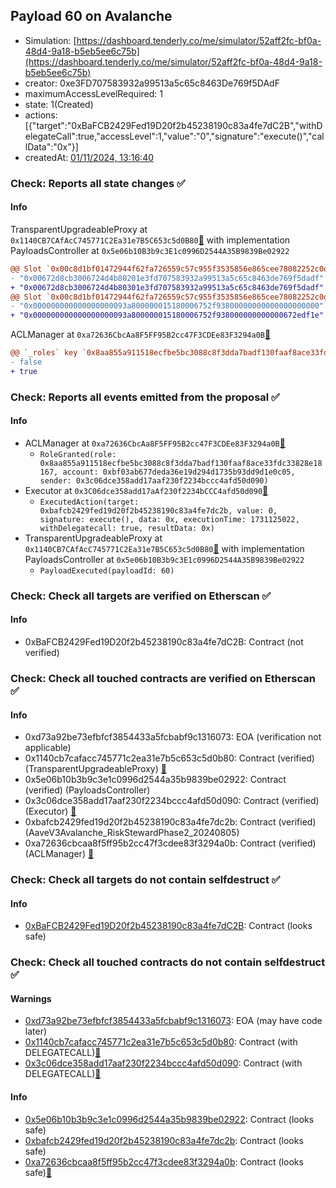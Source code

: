 ## Payload 60 on Avalanche

- Simulation: [https://dashboard.tenderly.co/me/simulator/52aff2fc-bf0a-48d4-9a18-b5eb5ee6c75b](https://dashboard.tenderly.co/me/simulator/52aff2fc-bf0a-48d4-9a18-b5eb5ee6c75b)
- creator: 0xe3FD707583932a99513a5c65c8463De769f5DAdF
- maximumAccessLevelRequired: 1
- state: 1(Created)
- actions: [{"target":"0xBaFCB2429Fed19D20f2b45238190c83a4fe7dC2B","withDelegateCall":true,"accessLevel":1,"value":"0","signature":"execute()","callData":"0x"}]
- createdAt: [01/11/2024, 13:16:40](https://snowtrace.io/tx/0x2cd1ef1f99e723b4479161a7305a8ee7f980693000ed2c0d1e9d7cb353f2f650)

### Check: Reports all state changes :white_check_mark:

#### Info


TransparentUpgradeableProxy at `0x1140CB7CAfAcC745771C2Ea31e7B5C653c5d0B80`[:ghost:](https://github.com/bgd-labs/aave-address-book "GovernanceV3Avalanche.PAYLOADS_CONTROLLER") with implementation PayloadsController at `0x5e06b10B3b9c3E1c0996D2544A35B9839Be02922`
```diff
@@ Slot `0x00c8d1bf01472944f62fa726559c57c955f3535856e865cee78082252c0dbe65` @@
- "0x00672d8cb3006724d4b80201e3fd707583932a99513a5c65c8463de769f5dadf"
+ "0x00672d8cb3006724d4b80301e3fd707583932a99513a5c65c8463de769f5dadf"
@@ Slot `0x00c8d1bf01472944f62fa726559c57c955f3535856e865cee78082252c0dbe66` @@
- "0x000000000000000000093a800000015180006752f93800000000000000000000"
+ "0x000000000000000000093a800000015180006752f938000000000000672edf1e"
```

ACLManager at `0xa72636CbcAa8F5FF95B2cc47F3CDEe83F3294a0B`[:ghost:](https://github.com/bgd-labs/aave-address-book "AaveV3Avalanche.ACL_MANAGER")
```diff
@@ `_roles` key `0x8aa855a911518ecfbe5bc3088c8f3dda7badf130faaf8ace33fdc33828e18167.members.0xbf03ab677deda36e19d294d1735b93dd9d1e0c05` @@
- false
+ true
```


### Check: Reports all events emitted from the proposal :white_check_mark:

#### Info

- ACLManager at `0xa72636CbcAa8F5FF95B2cc47F3CDEe83F3294a0B`[:ghost:](https://github.com/bgd-labs/aave-address-book "AaveV3Avalanche.ACL_MANAGER")
  - `RoleGranted(role: 0x8aa855a911518ecfbe5bc3088c8f3dda7badf130faaf8ace33fdc33828e18167, account: 0xbf03ab677deda36e19d294d1735b93dd9d1e0c05, sender: 0x3c06dce358add17aaf230f2234bccc4afd50d090)`
- Executor at `0x3C06dce358add17aAf230f2234bCCC4afd50d090`[:ghost:](https://github.com/bgd-labs/aave-address-book "AaveV2Avalanche.POOL_ADMIN, AaveV3Avalanche.ACL_ADMIN, GovernanceV3Avalanche.EXECUTOR_LVL_1")
  - `ExecutedAction(target: 0xbafcb2429fed19d20f2b45238190c83a4fe7dc2b, value: 0, signature: execute(), data: 0x, executionTime: 1731125022, withDelegatecall: true, resultData: 0x)`
- TransparentUpgradeableProxy at `0x1140CB7CAfAcC745771C2Ea31e7B5C653c5d0B80`[:ghost:](https://github.com/bgd-labs/aave-address-book "GovernanceV3Avalanche.PAYLOADS_CONTROLLER") with implementation PayloadsController at `0x5e06b10B3b9c3E1c0996D2544A35B9839Be02922`
  - `PayloadExecuted(payloadId: 60)`

### Check: Check all targets are verified on Etherscan :white_check_mark:

#### Info

- 0xBaFCB2429Fed19D20f2b45238190c83a4fe7dC2B: Contract (not verified) 

### Check: Check all touched contracts are verified on Etherscan :white_check_mark:

#### Info

- 0xd73a92be73efbfcf3854433a5fcbabf9c1316073: EOA (verification not applicable)
- 0x1140cb7cafacc745771c2ea31e7b5c653c5d0b80: Contract (verified) (TransparentUpgradeableProxy) [:ghost:](https://github.com/bgd-labs/aave-address-book "GovernanceV3Avalanche.PAYLOADS_CONTROLLER")
- 0x5e06b10b3b9c3e1c0996d2544a35b9839be02922: Contract (verified) (PayloadsController) 
- 0x3c06dce358add17aaf230f2234bccc4afd50d090: Contract (verified) (Executor) [:ghost:](https://github.com/bgd-labs/aave-address-book "AaveV2Avalanche.POOL_ADMIN, AaveV3Avalanche.ACL_ADMIN, GovernanceV3Avalanche.EXECUTOR_LVL_1")
- 0xbafcb2429fed19d20f2b45238190c83a4fe7dc2b: Contract (verified) (AaveV3Avalanche_RiskStewardPhase2_20240805) 
- 0xa72636cbcaa8f5ff95b2cc47f3cdee83f3294a0b: Contract (verified) (ACLManager) [:ghost:](https://github.com/bgd-labs/aave-address-book "AaveV3Avalanche.ACL_MANAGER")

### Check: Check all targets do not contain selfdestruct :white_check_mark:

#### Info

- [0xBaFCB2429Fed19D20f2b45238190c83a4fe7dC2B](https://snowtrace.io/address/0xBaFCB2429Fed19D20f2b45238190c83a4fe7dC2B): Contract (looks safe)

### Check: Check all touched contracts do not contain selfdestruct :white_check_mark:

#### Warnings

- [0xd73a92be73efbfcf3854433a5fcbabf9c1316073](https://snowtrace.io/address/0xd73a92be73efbfcf3854433a5fcbabf9c1316073): EOA (may have code later)
- [0x1140cb7cafacc745771c2ea31e7b5c653c5d0b80](https://snowtrace.io/address/0x1140cb7cafacc745771c2ea31e7b5c653c5d0b80): Contract (with DELEGATECALL)[:ghost:](https://github.com/bgd-labs/aave-address-book "GovernanceV3Avalanche.PAYLOADS_CONTROLLER")
- [0x3c06dce358add17aaf230f2234bccc4afd50d090](https://snowtrace.io/address/0x3c06dce358add17aaf230f2234bccc4afd50d090): Contract (with DELEGATECALL)[:ghost:](https://github.com/bgd-labs/aave-address-book "AaveV2Avalanche.POOL_ADMIN, AaveV3Avalanche.ACL_ADMIN, GovernanceV3Avalanche.EXECUTOR_LVL_1")

#### Info

- [0x5e06b10b3b9c3e1c0996d2544a35b9839be02922](https://snowtrace.io/address/0x5e06b10b3b9c3e1c0996d2544a35b9839be02922): Contract (looks safe)
- [0xbafcb2429fed19d20f2b45238190c83a4fe7dc2b](https://snowtrace.io/address/0xbafcb2429fed19d20f2b45238190c83a4fe7dc2b): Contract (looks safe)
- [0xa72636cbcaa8f5ff95b2cc47f3cdee83f3294a0b](https://snowtrace.io/address/0xa72636cbcaa8f5ff95b2cc47f3cdee83f3294a0b): Contract (looks safe)[:ghost:](https://github.com/bgd-labs/aave-address-book "AaveV3Avalanche.ACL_MANAGER")

